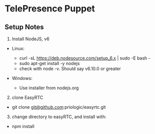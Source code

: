 
TelePresence Puppet
===================


Setup Notes
-----------
1. Install NodeJS, v6
  * Linux:
    * curl -sL https://deb.nodesource.com/setup_6.x | sudo -E bash -
    * sudo apt-get install -y nodejs
    * check with node -v. Should say v6.10.0 or greater
  
  * Windows:
    * Use installer from nodejs.org
2. clone EasyRTC
  * git clone git@github.com:priologic/easyrtc.git
3. change directory to easyRTC, and install with:
  * npm install

